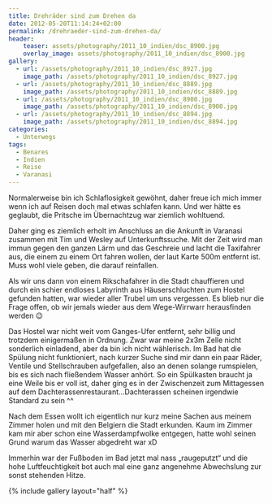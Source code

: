 ```yaml
---
title: Drehräder sind zum Drehen da
date: 2012-05-20T11:14:24+02:00
permalink: /drehraeder-sind-zum-drehen-da/
header:
    teaser: assets/photography/2011_10_indien/dsc_8900.jpg
    overlay_image: assets/photography/2011_10_indien/dsc_8900.jpg
gallery:
  - url: /assets/photography/2011_10_indien/dsc_8927.jpg
    image_path: /assets/photography/2011_10_indien/dsc_8927.jpg
  - url: /assets/photography/2011_10_indien/dsc_8889.jpg
    image_path: /assets/photography/2011_10_indien/dsc_8889.jpg
  - url: /assets/photography/2011_10_indien/dsc_8900.jpg
    image_path: /assets/photography/2011_10_indien/dsc_8900.jpg
  - url: /assets/photography/2011_10_indien/dsc_8894.jpg
    image_path: /assets/photography/2011_10_indien/dsc_8894.jpg
categories:
  - Unterwegs
tags:
  - Benares
  - Indien
  - Reise
  - Varanasi
---
```


Normalerweise bin ich Schlaflosigkeit gewöhnt, daher freue ich mich immer wenn ich auf Reisen doch mal etwas schlafen kann. 
Und wer hätte es geglaubt, die Pritsche im Übernachtzug war ziemlich wohltuend.

Daher ging es ziemlich erholt im Anschluss an die Ankunft in Varanasi zusammen mit Tim und Wesley auf Unterkunftssuche. 
Mit der Zeit wird man immun gegen den ganzen Lärm und das Geschreie und lacht die Taxifahrer aus, die einem zu einem Ort fahren wollen, 
der laut Karte 500m entfernt ist. Muss wohl viele geben, die darauf reinfallen.

Als wir uns dann von einem Rikschafahrer in die Stadt chauffieren und durch ein schier endloses Labyrinth aus 
Häuserschluchten zum Hostel gefunden hatten, war wieder aller Trubel um uns vergessen. Es blieb nur die Frage offen, 
ob wir jemals wieder aus dem Wege-Wirrwarr herausfinden werden 😉

Das Hostel war nicht weit vom Ganges-Ufer entfernt, sehr billig und trotzdem einigermaßen in Ordnung. 
Zwar war meine 2x3m Zelle nicht sonderlich einladend, aber da bin ich nicht wählerisch. 
Im Bad hat die Spülung nicht funktioniert, nach kurzer Suche sind mir dann ein paar Räder, Ventile und Stellschrauben aufgefallen, 
also an denen solange rumspielen, bis es sich nach fließendem Wasser anhört. So ein Spülkasten braucht ja eine Weile bis er voll ist, 
daher ging es in der Zwischenzeit zum Mittagessen auf dem Dachterassenrestaurant…Dachterassen scheinen irgendwie Standard zu sein ^^

Nach dem Essen wollt ich eigentlich nur kurz meine Sachen aus meinem Zimmer holen und mit den Belgiern die Stadt erkunden. 
Kaum im Zimmer kam mir aber schon eine Wasserdampfwolke entgegen, hatte wohl seinen Grund warum das Wasser abgedreht war xD

Immerhin war der Fußboden im Bad jetzt mal nass „raugeputzt“ und die hohe Luftfeuchtigkeit bot auch mal eine ganz 
angenehme Abwechslung zur sonst stehenden Hitze.

{% include gallery layout="half" %}
